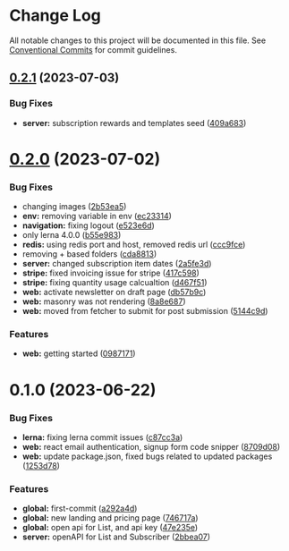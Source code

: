 # Change Log

All notable changes to this project will be documented in this file.
See [Conventional Commits](https://conventionalcommits.org) for commit guidelines.

## [0.2.1](https://github.com/bespoke-surf/bespoke/compare/v0.2.0...v0.2.1) (2023-07-03)


### Bug Fixes

* **server:** subscription rewards and templates seed ([409a683](https://github.com/bespoke-surf/bespoke/commit/409a683e37bdc35b420551849cb8fa9adf449155))





# [0.2.0](https://github.com/bespoke-surf/bespoke/compare/v0.1.0...v0.2.0) (2023-07-02)


### Bug Fixes

* changing images ([2b53ea5](https://github.com/bespoke-surf/bespoke/commit/2b53ea5d25270133556b90df49ffb934e92c7936))
* **env:** removing variable in env ([ec23314](https://github.com/bespoke-surf/bespoke/commit/ec23314d8a43ae799dfc35eb8301699bd61b25e1))
* **navigation:** fixing logout ([e523e6d](https://github.com/bespoke-surf/bespoke/commit/e523e6dc097e669e8884749e8f9bc87eda09a61b))
* only lerna 4.0.0 ([b55e983](https://github.com/bespoke-surf/bespoke/commit/b55e983aa64444f4ab76197a5dadaddac152d4bf))
* **redis:** using redis port and host, removed redis url ([ccc9fce](https://github.com/bespoke-surf/bespoke/commit/ccc9fceb43b9a6147127238a4ad96e2c794105af))
* removing + based folders ([cda8813](https://github.com/bespoke-surf/bespoke/commit/cda881395d51d0339f11444d6b43b99f868c99d9))
* **server:** changed subscription item dates ([2a5fe3d](https://github.com/bespoke-surf/bespoke/commit/2a5fe3d9591f1e274a884489c51527b54af5a1b6))
* **stripe:** fixed invoicing issue for stripe ([417c598](https://github.com/bespoke-surf/bespoke/commit/417c59855226a20b1bbedf6c59286e223b11c5f4))
* **stripe:** fixing quantity usage calcualtion ([d467f51](https://github.com/bespoke-surf/bespoke/commit/d467f51ff4a90deced1d2543ec470b6f758ef05b))
* **web:** activate newsletter on draft page ([db57b9c](https://github.com/bespoke-surf/bespoke/commit/db57b9c03af2d640ba4006f0f2e86653a45d6e30))
* **web:** masonry was not rendering ([8a8e687](https://github.com/bespoke-surf/bespoke/commit/8a8e687239a31b4a43c559bdddff6781af56be03))
* **web:** moved from fetcher to submit for post submission ([5144c9d](https://github.com/bespoke-surf/bespoke/commit/5144c9d3ee57d33c98fd713d1fd35099f556d4d2))


### Features

* **web:** getting started ([0987171](https://github.com/bespoke-surf/bespoke/commit/0987171467ba04999e1eee0a1c512ec73c7a0894))





# 0.1.0 (2023-06-22)

### Bug Fixes

- **lerna:** fixing lerna commit issues ([c87cc3a](https://github.com/bespoke-surf/bespoke/commit/c87cc3a538fb9ae7935273d4a1d287b85fcf1c04))
- **web:** react email authentication, signup form code snipper ([8709d08](https://github.com/bespoke-surf/bespoke/commit/8709d0864998678163e570c4bf57ffaa8cdc3a33))
- **web:** update package.json, fixed bugs related to updated packages ([1253d78](https://github.com/bespoke-surf/bespoke/commit/1253d78b592adf1bc48eaa30feeb232ec60f352d))

### Features

- **global:** first-commit ([a292a4d](https://github.com/bespoke-surf/bespoke/commit/a292a4d795bab7e38181115db4e8e5d42c52f3a4))
- **global:** new landing and pricing page ([746717a](https://github.com/bespoke-surf/bespoke/commit/746717aa91af89ffdccb888bfd8f25ec8d3c9b34))
- **global:** open api for List, and api key ([47e235e](https://github.com/bespoke-surf/bespoke/commit/47e235e567be827adf4ee2db970a9520c84be25d))
- **server:** openAPI for List and Subscriber ([2bbea07](https://github.com/bespoke-surf/bespoke/commit/2bbea078b3031c0dca6b0e11a1d17bc3ab4a0b65))
